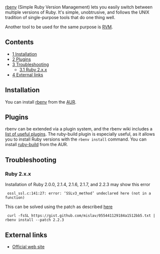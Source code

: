 [rbenv](https://github.com/sstephenson/rbenv) (Simple Ruby Version Management) lets you easily switch between multiple versions of Ruby. It's simple, unobtrusive, and follows the UNIX tradition of single-purpose tools that do one thing well.

Another tool to be used for the same purpose is [RVM](/index.php/RVM "RVM").

## Contents

*   [1 Installation](#Installation)
*   [2 Plugins](#Plugins)
*   [3 Troubleshooting](#Troubleshooting)
    *   [3.1 Ruby 2.x.x](#Ruby_2.x.x)
*   [4 External links](#External_links)

## Installation

You can install [rbenv](https://aur.archlinux.org/packages/rbenv/) from the [AUR](/index.php/AUR "AUR").

## Plugins

rbenv can be extended via a plugin system, and the rbenv wiki includes a [list of useful plugins](https://github.com/sstephenson/rbenv/wiki/Plugins). The ruby-build plugin is especially useful, as it allows you to install Ruby versions with the `rbenv install` command. You can install [ruby-build](https://aur.archlinux.org/packages/ruby-build/) from the AUR.

## Troubleshooting

### Ruby 2.x.x

Installation of Ruby 2.0.0, 2.1.4, 2.1.6, 2.1.7, and 2.2.3 may show this error

```
 ossl_ssl.c:141:27: error: ‘SSLv3_method’ undeclared here (not in a function)

```

This can be solved using the patch as described [here](https://github.com/rbenv/ruby-build/issues/834#issuecomment-160627207)

```
 curl -fsSL https://gist.github.com/mislav/055441129184a1512bb5.txt | rbenv install --patch 2.2.3

```

## External links

*   [Official web site](http://rbenv.org/)